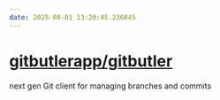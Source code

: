 ```yaml
---
date: 2025-08-01 13:20:45.236045
---
```


# [gitbutlerapp/gitbutler](https://github.com/gitbutlerapp/gitbutler)

next gen Git client for managing branches and commits